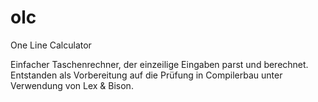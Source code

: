olc
===

One Line Calculator

Einfacher Taschenrechner, der einzeilige Eingaben parst und berechnet.
Entstanden als Vorbereitung auf die Prüfung in Compilerbau unter Verwendung von Lex & Bison.
